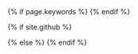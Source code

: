 <head>
<meta charset="utf-8">
<meta name="viewport" content="width=device-width, initial-scale=1, shrink-to-fit=no">
<meta name="description" content="{{ page.description | default: site.description | smartify }}">
<meta name="author" content="{{ site.authors }}">
<meta name="generator" content="Jekyll v{{ jekyll.version }}">
{% if page.keywords %}
<meta name="keywords" content="{{ page.keywords }}">
{% endif %}
<link rel="shortcut icon" href="/favicon.ico" type="image/x-icon">
<link rel="icon" href="/favicon.ico" type="image/x-icon">

<title>
  {%- if page.title -%}
    {{ page.title | smartify }} · {{ site.title | smartify }}
  {%- else -%}
    {{ site.title | smartify }} · {{ site.description | smartify }}
  {%- endif -%}
</title>

<!-- Bootstrap core CSS -->
{% if site.github %}
<link href="{{ site.url }}/css/unquez-site.css" rel="stylesheet">
<link href="{{ site.url }}/css/vendor.css" rel="stylesheet">
<link href="{{ site.url }}/fonts/devicon.min.css" rel="stylesheet">
{% else %}
<link href="/css/unquez-site.css" rel="stylesheet">
<link href="/css/vendor.css" rel="stylesheet">
<link href="/fonts/devicon.min.css" rel="stylesheet">
{% endif %}
<meta name="google-site-verification" content="ACvLkwJueV2_97Z76CYSSgiPMXMQ11eBqxsLhHGdS6Y" />

<!-- Global site tag (gtag.js) - Google Analytics -->
<script async src="https://www.googletagmanager.com/gtag/js?id=UA-115538224-1"></script>
<script>
  window.dataLayer = window.dataLayer || [];
  function gtag(){dataLayer.push(arguments);}
  gtag('js', new Date());

  gtag('config', 'UA-115538224-1');
</script>
<!-- Share this -->
<script type="text/javascript" src="//platform-api.sharethis.com/js/sharethis.js#property=5aa6831a2436c400135c0ef8&product=inline-share-buttons"></script>
</head>
